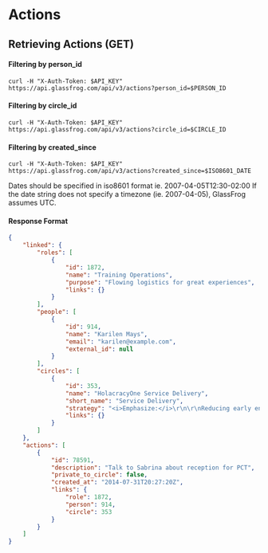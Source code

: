 Actions
========

Retrieving Actions (GET)
----------------------

#### Filtering by person_id

`curl -H "X-Auth-Token: $API_KEY" https://api.glassfrog.com/api/v3/actions?person_id=$PERSON_ID`

#### Filtering by circle_id

`curl -H "X-Auth-Token: $API_KEY" https://api.glassfrog.com/api/v3/actions?circle_id=$CIRCLE_ID`

#### Filtering by created_since

`curl -H "X-Auth-Token: $API_KEY" https://api.glassfrog.com/api/v3/actions?created_since=$ISO8601_DATE`

Dates should be specified in iso8601 format ie. 2007-04-05T12:30-02:00
If the date string does not specify a timezone (ie. 2007-04-05), GlassFrog assumes UTC.


#### Response Format

```json
{
    "linked": {
        "roles": [
            {
                "id": 1872,
                "name": "Training Operations",
                "purpose": "Flowing logistics for great experiences",
                "links": {}
            }
        ],
        "people": [
            {
                "id": 914,
                "name": "Karilen Mays",
                "email": "karilen@example.com",
                "external_id": null
            }
        ],
        "circles": [
            {
                "id": 353,
                "name": "HolacracyOne Service Delivery",
                "short_name": "Service Delivery",
                "strategy": "<i>Emphasize:</i>\r\n\r\nReducing early engagement turbulence <i>even over</i> Optimizing elsewhere\r\n\r\nDistilling and structuring knowledge for reuse <i>even over</i> Entrepreneurial zeal",
                "links": {}
            }
        ]
    },
    "actions": [
        {
            "id": 78591,
            "description": "Talk to Sabrina about reception for PCT",
            "private_to_circle": false,
            "created_at": "2014-07-31T20:27:20Z",
            "links": {
                "role": 1872,
                "person": 914,
                "circle": 353
            }
        }
    ]
}
```
